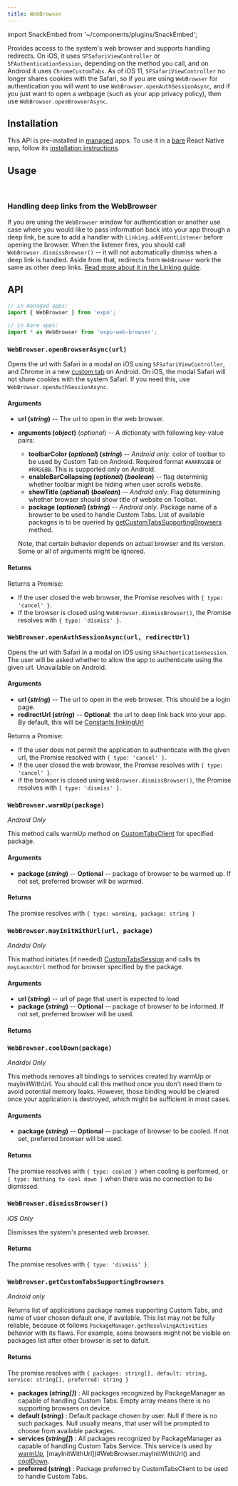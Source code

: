 ```yaml
---
title: WebBrowser
---
```


import SnackEmbed from '~/components/plugins/SnackEmbed';

Provides access to the system's web browser and supports handling redirects. On iOS, it uses `SFSafariViewController` or `SFAuthenticationSession`, depending on the method you call, and on Android it uses `ChromeCustomTabs`. As of iOS 11, `SFSafariViewController` no longer shares cookies with the Safari, so if you are using `WebBrowser` for authentication you will want to use `WebBrowser.openAuthSessionAsync`, and if you just want to open a webpage (such as your app privacy policy), then use `WebBrowser.openBrowserAsync`.

## Installation

This API is pre-installed in [managed](../../introduction/managed-vs-bare/#managed-workflow) apps. To use it in a [bare](../../introduction/managed-vs-bare/#bare-workflow) React Native app, follow its [installation instructions](https://github.com/expo/expo/tree/master/packages/expo-web-browser).

## Usage

<SnackEmbed snackId="r116LYJne" />
<br />

### Handling deep links from the WebBrowser

If you are using the `WebBrowser` window for authentication or another use case where you would like to pass information back into your app through a deep link, be sure to add a handler with `Linking.addEventListener` before opening the browser. When the listener fires, you should call `WebBrowser.dismissBrowser()` -- it will not automatically dismiss when a deep link is handled. Aside from that, redirects from `WebBrowser` work the same as other deep links. [Read more about it in the Linking guide](../../workflow/linking/#handling-links-into-your-app).

## API

```js
// in managed apps:
import { WebBrowser } from 'expo';

// in bare apps:
import * as WebBrowser from 'expo-web-browser';
```

### `WebBrowser.openBrowserAsync(url)`

Opens the url with Safari in a modal on iOS using `SFSafariViewController`, and Chrome in a new [custom tab](https://developer.chrome.com/multidevice/android/customtabs) on Android. On iOS, the modal Safari will not share cookies with the system Safari. If you need this, use `WebBrowser.openAuthSessionAsync`.

#### Arguments

- **url (_string_)** -- The url to open in the web browser.
- **arguments (_object_)** (_optional_) --
  A dictionaty with following key-value pairs:

  - **toolbarColor (_optional_) (_string_)** -- _Android only_. color of toolbar to be used by Custom Tab on Android. Required format `#AARRGGBB` or `#RRGGBB`. This is supported only on Android.
  - **enableBarCollapsing (_optional_) (_boolean_)** -- flag determinig whether toolbar might be hiding when user scrolls website.
  - **showTitle (_optional_) (_boolean_)** -- _Android only_. Flag determining whether browser should show title of website on Toolbar.
  - **package (_optional_) (_string_)** -- _Android only_. Package name of a browser to be used to handle Custom Tabs. List of available packages is to be queried by [getCustomTabsSupportingBrowsers](#WebBrowser.getCustomTabsSupportingBrowsers) method.

  Note, that certain behavior depends on actual browser and its version. Some or all of arguments might be ignored.

#### Returns

Returns a Promise:

- If the user closed the web browser, the Promise resolves with `{ type: 'cancel' }`.
- If the browser is closed using `WebBrowser.dismissBrowser()`, the Promise resolves with `{ type: 'dismiss' }`.

### `WebBrowser.openAuthSessionAsync(url, redirectUrl)`

Opens the url with Safari in a modal on iOS using `SFAuthenticationSession`. The user will be asked whether to allow the app to authenticate using the given url. Unavailable on Android.

#### Arguments

- **url (_string_)** -- The url to open in the web browser. This should be a login page.
- **redirectUrl (_string_)** -- **Optional**: the url to deep link back into your app. By default, this will be [Constants.linkingUrl](../constants/#expoconstantslinkinguri)

Returns a Promise:

- If the user does not permit the application to authenticate with the given url, the Promise resolved with `{ type: 'cancel' }`.
- If the user closed the web browser, the Promise resolves with `{ type: 'cancel' }`.
- If the browser is closed using `WebBrowser.dismissBrowser()`, the Promise resolves with `{ type: 'dismiss' }`.

### `WebBrowser.warmUp(package)`

_Android Only_

This method calls warmUp method on [CustomTabsClient](<https://developer.android.com/reference/android/support/customtabs/CustomTabsClient.html#warmup(long)>) for specified package.

#### Arguments

- **package (_string_)** -- **Optional** -- package of browser to be warmed up. If not set, preferred browser will be warmed.

#### Returns

The promise resolves with `{ type: warming, package: string }`

### `WebBrowser.mayInitWithUrl(url, package)`

_Andrdoi Only_

This mathod initiates (if needed) [CustomTabsSession](https://developer.android.com/reference/android/support/customtabs/CustomTabsSession.html#maylaunchurl) and calls its `mayLaunchUrl` method for browser specified by the package.

#### Arguments

- **url (_string_)** -- url of page that usert is expected to load
- **package (_string_)** -- **Optional** -- package of browser to be informed. If not set, preferred browser will be used.

#### Returns

### `WebBrowser.coolDown(package)`

_Andrdoi Only_

This methods removes all bindings to services created by warmUp or mayInitWithUrl. You should call this method once you don't need them to avoid potential memory leaks. However, those binding would be cleared once your application is destroyed, which might be sufficient in most cases.

#### Arguments

- **package (_string_)** -- **Optional** -- package of browser to be cooled. If not set, preferred browser will be used.

#### Returns

The promise resolves with `{ type: cooled }` when cooling is performed, or `{ type: Nothing to cool down }` when there was no connection to be dismissed.

### `WebBrowser.dismissBrowser()`

_iOS Only_

Dismisses the system's presented web browser.

#### Returns

The promise resolves with `{ type: 'dismiss' }`.

### `WebBrowser.getCustomTabsSupportingBrowsers`

_Android only_

Returns list of applications package names supporting Custom Tabs, and name of user chosen default one, if available. This list may not be fully reliable, because ot follows `PackageManager.getResolvingActivities` behavior with its flaws. For example, some browsers might not be visible on packages list after other browser is set to dafult.

#### Returns

The promise resolves with `{ packages: string[], default: string, service: string[], preferred: string }`

- **packages (_string[]_)** : All packages recognized by PackageManager as capable of handling Custom Tabs. Empty array means there is no supporting browsers on device.
- **default (_string_)** : Default package chosen by user. Null if there is no such packages. Null usually means, that user will be prompted to choose from available packages.
- **services (_string[]_)** : All packages recognized by PackageManager as capable of handling Custom Tabs Service. This service is used by [warmUp](#WebBrowser.warmUp), [mayInitWithUrl](#WebBrowser.mayInitWithUrl() and [coolDown](#WebBrowser.coolDown).
- **preferred (_string_)** : Package preferred by CustomTabsClient to be used to handle Custom Tabs.

#
